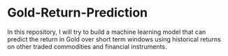 # Gold-Return-Prediction
In this repository, I will try to build a machine learning model that can predict the return in Gold over short term windows using historical returns on other traded commodities and financial instruments.
